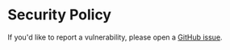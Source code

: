 # Security Policy

If you'd like to report a vulnerability, please open a [GitHub issue](https://github.com/gsoft-inc/gsoft-componentmodel-dataannotations/issues).
